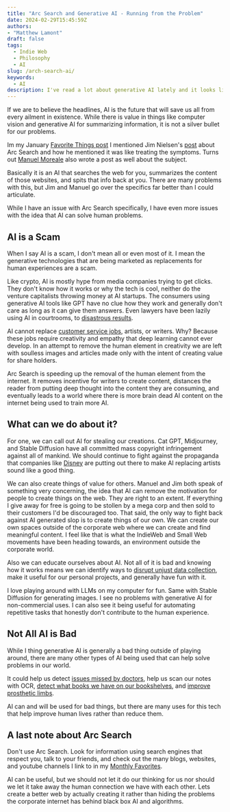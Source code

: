 ```yaml
---
title: "Arc Search and Generative AI - Running from the Problem"
date: 2024-02-29T15:45:59Z
authors: 
- "Matthew Lamont"
draft: false
tags:
  - Indie Web
  - Philosophy
  - AI
slug: /arch-search-ai/
keywords:
  - AI
description: I've read a lot about generative AI lately and it looks like we are using it to create more problems than do good.
---
```


If we are to believe the headlines, AI is the future that will save us all from every ailment in existence. While there is value in things like computer vision and generative AI for summarizing information, it is not a silver bullet for our problems.

Im my January [Favorite Things post](https://techtea.io/articles/2024/jan-favs/) I mentioned Jim Nielsen's [post](https://blog.jim-nielsen.com/2024/treating-the-symptoms/) about Arc Search and how he mentioned it was like treating the symptoms. Turns out [Manuel Moreale](https://manuelmoreale.com/a-rant-on-arc-search) also wrote a post as well about the subject.

Basically it is an AI that searches the web for you, summarizes the content of those websites, and spits that info back at you. There are many problems with this, but Jim and Manuel go over the specifics far better than I could articulate. 

While I have an issue with Arc Search specifically, I have even more issues with the idea that AI can solve human problems.

## AI is a Scam

When I say AI is a scam, I don't mean all or even most of it. I mean the generative technologies that are being marketed as replacements for human experiences are a scam.

Like crypto, AI is mostly hype from media companies trying to get clicks. They don't know how it works or why the tech is cool, neither do the venture capitalists throwing money at AI startups. The consumers using generative AI tools like GPT have no clue how they work and generally don't care as long as it can give them answers. Even lawyers have been lazily using AI in courtrooms, to [disastrous results](https://www.reuters.com/legal/new-york-lawyers-sanctioned-using-fake-chatgpt-cases-legal-brief-2023-06-22/). 

AI cannot replace [customer service jobs](https://www.washingtonpost.com/travel/2024/02/18/air-canada-airline-chatbot-ruling/), artists, or writers. Why? Because these jobs require creativity and empathy that deep learning cannot ever develop. In an attempt to remove the human element in creativity we are left with soulless images and articles made only with the intent of creating value for share holders.

Arc Search is speeding up the removal of the human element from the internet. It removes incentive for writers to create content, distances the reader from putting deep thought into the content they are consuming, and eventually leads to a world where there is more brain dead AI content on the internet being used to train more AI.

## What can we do about it?

For one, we can call out AI for stealing our creations. Cat GPT, Midjourney, and Stable Diffusion have all committed mass copyright infringement against all of mankind. We should continue to fight against the propaganda that companies like [Disney](https://www.cnbc.com/2023/08/08/disney-reportedly-creates-task-force-to-explore-ai-and-cut-costs.html) are putting out there to make AI replacing artists sound like a good thing.

We can also create things of value for others. Manuel and Jim both speak of something very concerning, the idea that AI can remove the motivation for people to create things on the web. They are right to an extent. If everything I give away for free is going to be stollen by a mega corp and then sold to their customers I'd be discouraged too. That said, the only way to fight back against AI generated slop is to create things of our own. We can create our own spaces outside of the corporate web where we can create and find meaningful content. I feel like that is what the IndieWeb and Small Web movements have been heading towards, an environment outside the corporate world.

Also we can educate ourselves about AI. Not all of it is bad and knowing how it works means we can identify ways to [disrupt unjust data collection](https://www.theverge.com/24063327/ai-art-protect-images-copyright-generators), make it useful for our personal projects, and generally have fun with it.

I love playing around with LLMs on my computer for fun. Same with Stable Diffusion for generating images. I see no problems with generative AI for non-commercial uses. I can also see it being useful for automating repetitive tasks that honestly don't contribute to the human experience.

## Not All AI is Bad

While I thing generative AI is generally a bad thing outside of playing around, there are many other types of AI being used that can help solve problems in our world.

It could help us detect [issues missed by doctors](https://www.rsna.org/news/2022/march/AI-Helps-Detect-Bone-Fractures), help us scan our notes with OCR, [detect what books we have on our bookshelves](https://jamesg.blog/2024/02/22/photo-bookshelf/), and [improve prosthetic limbs](https://www.wevolver.com/article/how-ai-is-helping-power-next-generation-prosthetic-limbs).

AI can and will be used for bad things, but there are many uses for this tech that help improve human lives rather than reduce them. 

## A last note about Arc Search

Don't use Arc Search. Look for information using search engines that respect you, talk to your friends, and check out the many blogs, websites, and youtube channels I link to in my [Monthly Favorites](http://techtea.io/tags/monthly-favorites/). 

AI can be useful, but we should not let it do our thinking for us nor should we let it take away the human connection we have with each other. Lets create a better web by actually creating it rather than hiding the problems the corporate internet has behind black box AI and algorithms.
